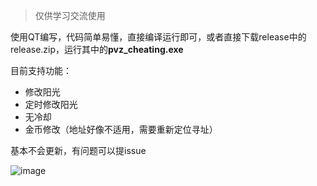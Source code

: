 > 仅供学习交流使用

使用QT编写，代码简单易懂，直接编译运行即可，或者直接下载release中的release.zip，运行其中的**pvz_cheating.exe**

目前支持功能：
- 修改阳光
- 定时修改阳光
- 无冷却
- 金币修改（地址好像不适用，需要重新定位寻址）

基本不会更新，有问题可以提issue

![image](https://github.com/ZJamss/PVZ_Cheating/assets/76551468/53f2a861-8a72-4fb3-82a7-6022689625f3)
